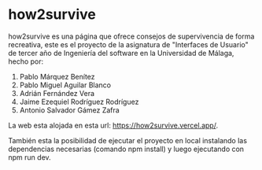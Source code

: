 # how2survive
how2survive es una página que ofrece consejos de supervivencia de forma recreativa, este es el proyecto de la asignatura de "Interfaces de Usuario" de tercer año de Ingeniería del 
software en la Universidad de Málaga, hecho por:
1. Pablo Márquez Benítez
2. Pablo Miguel Aguilar Blanco
3. Adrián Fernández Vera
4. Jaime Ezequiel Rodríguez Rodríguez
5. Antonio Salvador Gámez Zafra

La web esta alojada en esta url: https://how2survive.vercel.app/.

También esta la posibilidad de ejecutar el proyecto en local instalando las dependencias necesarias (comando npm install) y luego ejecutando con npm run dev.
